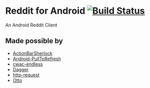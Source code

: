 Reddit for Android [![Build Status](https://travis-ci.org/matthewmichihara/reddit-android.png?branch=master)](https://travis-ci.org/matthewmichihara/reddit-android)
==================
An Android Reddit Client

## Made possible by

* [ActionBarSherlock](https://github.com/JakeWharton/ActionBarSherlock)
* [Android-PullToRefresh](https://github.com/chrisbanes/Android-PullToRefresh)
* [cwac-endless](https://github.com/commonsguy/cwac-endless)
* [Dagger](https://github.com/square/dagger)
* [http-request](https://github.com/kevinsawicki/http-request)
* [Otto](https://github.com/square/otto)
